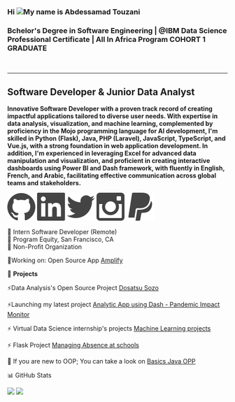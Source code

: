 ### Hi ![](https://user-images.githubusercontent.com/18350557/176309783-0785949b-9127-417c-8b55-ab5a4333674e.gif)My name is Abdessamad Touzani

<h3>Bchelor's Degree in Software Engineering | @IBM Data Science Professional Certificate | All In Africa Program COHORT 1 GRADUATE</h3><br>

-------------------
Software Developer & Junior Data Analyst
-------------------
**Innovative Software Developer with a proven track record of creating impactful applications tailored to diverse user needs. With expertise in data analysis, visualization, and machine learning, complemented by proficiency in the Mojo programming language for AI development, I'm skilled in Python (Flask), Java, PHP (Laravel), JavaScript, TypeScript, and Vue.js, with a strong foundation in web application development. In addition, I'm experienced in leveraging Excel for advanced data manipulation and visualization, and proficient in creating interactive dashboards using Power BI and Dash framework, with fluently in English, French, and Arabic, facilitating effective communication across global teams and stakeholders.**
<p>
    <a href="https://github.com/AbdessamadTzn"><img loading="lazy" src="https://raw.githubusercontent.com/joelparkerhenderson/joelparkerhenderson/main/assets/images/icons/nucleo-social-icons/svg/logo/github.svg"></a>
    <a href="https://linkedin.com/in/abdessamadtouzani"><img loading="lazy" src="https://raw.githubusercontent.com/joelparkerhenderson/joelparkerhenderson/main/assets/images/icons/nucleo-social-icons/svg/logo/linkedin.svg"></a>
    <a href="https://twitter.com/at9kat"><img loading="lazy" src="https://raw.githubusercontent.com/joelparkerhenderson/joelparkerhenderson/main/assets/images/icons/nucleo-social-icons/svg/logo/twitter.svg"></a>
<!--     <a href="https://facebook.com/joelparkerhenderson"><img loading="lazy" src="https://raw.githubusercontent.com/joelparkerhenderson/joelparkerhenderson/main/assets/images/icons/nucleo-social-icons/svg/logo/facebook.svg"></a> -->
    <a href="https://instagram.com/katsky_studio_fr"><img loading="lazy" src="https://raw.githubusercontent.com/joelparkerhenderson/joelparkerhenderson/main/assets/images/icons/nucleo-social-icons/svg/logo/instagram.svg"></a>
<!--     <a href="https://reddit.com/u/joelparkerhenderson"><img loading="lazy" src="https://raw.githubusercontent.com/joelparkerhenderson/joelparkerhenderson/main/assets/images/icons/nucleo-social-icons/svg/logo/reddit.svg"></a> -->
    <a href="https://paypal.me/safredo"><img loading="lazy" src="https://raw.githubusercontent.com/joelparkerhenderson/joelparkerhenderson/main/assets/images/icons/nucleo-social-icons/svg/logo/paypal.svg"></a>
<!--     <a href="https://soundcloud.com/joelparkerhenderson"><img loading="lazy" src="https://raw.githubusercontent.com/joelparkerhenderson/joelparkerhenderson/main/assets/images/icons/nucleo-social-icons/svg/logo/soundcloud.svg"></a> -->
</p>
<p>
🌟 Intern Software Developer (Remote)<br>
📍 Program Equity, San Francisco, CA<br>
🏢 Non-Profit Organization <br>
    
🔧Working on: Open Source App [Amplify](https://github.com/OpenSourceFellows/amplify_server)<br>

🚀 **Projects**
    
⚡Data Analysis's Open Source Project [Dosatsu Sozo](https://github.com/AbdessamadTzn/Dosatsu-Sozo)<br/>

⚡Launching my latest project [Analytic App using Dash - Pandemic Impact Monitor](https://flight-crashes-analysis-omw0.onrender.com/)<br/>

⚡ Virtual Data Science internship's projects [Machine Learning projects](https://github.com/AbdessamadTzn/Bharat-Intern/)<br/>

⚡ Flask Project [Managing Absence at schools](https://github.com/AbdessamadTzn/flask-project)<br>

🤔 If you are new to OOP; You can take a look on [Basics Java OPP](https://github.com/AbdessamadTzn/Java-OOP-basics)
</p>   📊 GitHub Stats

 ![](https://github-readme-streak-stats.herokuapp.com/?user=AbdessamadTzn&theme=dark&hide_border=true) ![](https://github-readme-stats.vercel.app/api/top-langs/?username=AbdessamadTzn&theme=dark&hide_border=true&include_all_commits=false&count_private=true&layout=compact)

